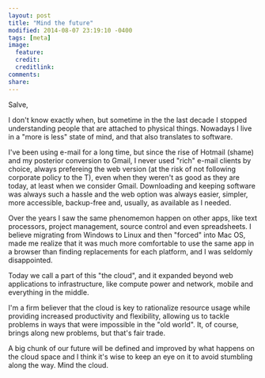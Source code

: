 ```yaml
---
layout: post
title: "Mind the future"
modified: 2014-08-07 23:19:10 -0400
tags: [meta]
image:
  feature: 
  credit: 
  creditlink: 
comments: 
share: 
---
```

Salve,

I don't know exactly when, but sometime in the the last decade I stopped understanding people that are attached to physical things. Nowadays I live in a "more is less" state of mind, and that also translates to software.

I've been using e-mail for a long time, but since the rise of Hotmail (shame) and my posterior conversion to Gmail, I never used "rich" e-mail clients by choice, always prefereing the web version (at the risk of not following corporate policy to the T), even when they weren't as good as they are today, at least when we consider Gmail. Downloading and keeping software was always such a hassle and the web option was always easier, simpler, more accessible, backup-free and, usually, as available as I needed.

Over the years I saw the same phenomemon happen on other apps, like text processors, project management, source control and even spreadsheets. I believe migrating from Windows to Linux and then "forced" into Mac OS, made me realize that it was much more comfortable to use the same app in a browser than finding replacements for each platform, and I was seldomly disappointed.

Today we call a part of this "the cloud", and it expanded beyond web applications to infrastructure, like compute power and network, mobile and everything in the middle.

I'm a firm believer that the cloud is key to rationalize resource usage while providing increased productivity and flexibility, allowing us to tackle problems in ways that were impossible in the "old world". It, of course, brings along new problems, but that's fair trade.

A big chunk of our future will be defined and improved by what happens on the cloud space and I think it's wise to keep an eye on it to avoid stumbling along the way. Mind the cloud.
